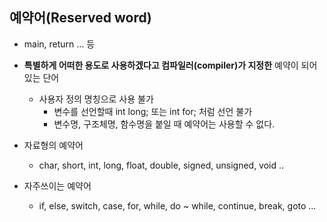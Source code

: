 ## 예약어(Reserved word)
  * main, return ... 등
  * **특별하게 어떠한 용도로 사용하겠다고 컴파일러(compiler)가 지정한** 예약이 되어있는 단어
    - 사용자 정의 명칭으로 사용 불가
      + 변수를 선언할때 int long; 또는 int for; 처럼 선언 불가
      + 변수명, 구조체명, 함수명을 붙일 때 예약어는 사용할 수 없다.
  
  * 자료형의 예약어
    - char, short, int, long, float, double, signed, unsigned, void ..
  * 자주쓰이는 예약어
    - if, else, switch, case, for, while, do ~ while, continue, break, goto ...
  
